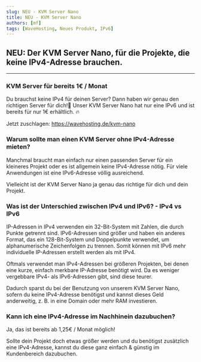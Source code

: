 ```yaml
---
slug: NEU - KVM Server Nano
title: NEU - KVM Server Nano
authors: [mf]
tags: [WaveHosting, Neues Produkt, IPv6]
---
```


## NEU: Der KVM Server Nano, für die Projekte, die keine IPv4-Adresse brauchen.

-----

### KVM Server für bereits 1€ / Monat

Du brauchst keine IPv4 für deinen Server?
Dann haben wir genau den richtigen Server für dich!👀
Unser KVM Server Nano hat nur eine IPv6 und ist bereits für nur 1€ erhältlich. 🔥

Jetzt zuschlagen: https://wavehosting.de/kvm-nano
<!--truncate-->
### Warum sollte man einen KVM Server ohne IPv4-Adresse mieten?

Manchmal braucht man einfach nur einen passenden Server für ein kleineres Projekt oder es ist allgemein keine IPv4-Adresse nötig.
Für viele Anwendungen ist eine IPv6-Adresse völlig ausreichend.

Vielleicht ist der KVM Server Nano ja genau das richtige für dich und dein Projekt.

### Was ist der Unterschied zwischen IPv4 und IPv6? - IPv4 vs IPv6

IP-Adressen in IPv4 verwenden ein 32-Bit-System mit Zahlen, die durch Punkte getrennt sind. IPv6-Adressen sind größer und haben ein anderes Format, das ein 128-Bit-System und Doppelpunkte verwendet, um alphanumerische Zeichenfolgen zu trennen. Somit können mit IPv6 mehr individuelle IP-Adressen erstellt werden als mit IPv4.

Oftmals verwendet man IPv4-Adressen bei größeren Projekten, bei denen eine kurze, einfach merkbare IP-Adresse benötigt wird.
Da es weniger vergebbare IPv4- als IPv6-Adressen gibt, sind diese teurer.

Dadurch sparst du bei der Benutzung von unserem KVM Server Nano, sofern du keine IPv4-Adresse benötigst und kannst dieses Geld anderweitig, z. B. in eine Domain oder mehr RAM investieren.

### Kann ich eine IPv4-Adresse im Nachhinein dazubuchen?

Ja, das ist bereits ab 1,25€ / Monat möglich!

Sollte dein Projekt doch etwas größer werden und du benötigst zusätzlich eine IPv4-Adresse, kannst du diese ganz einfach & günstig im Kundenbereich dazubuchen. 